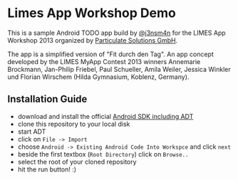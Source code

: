 Limes App Workshop Demo
=======================

This is a sample Android TODO app build by [@j3nsm4n](https://github.com/j3nsm4n) for the LIMES App Workshop 2013 organized by [Particulate Solutions GmbH](http://www.particulate.me/). 

The app is a simplified version of "Fit durch den Tag". An app concept developed by the LIMES MyApp Contest 2013 winners Annemarie Brockmann, Jan-Philip Friebel, Paul Schueller, Amila Weiler, Jessica Winkler und Florian Wirschem (Hilda Gymnasium, Koblenz, Germany).

Installation Guide
------------------

* download and install the official [Android SDK including ADT]
* clone this repository to your local disk
* start ADT
* click on `File -> Import`
* choose `Android -> Existing Android Code Into Workspce` and click `next`
* beside the first textbox (`Root Directory`) click on `Browse..`
* select the root of your cloned repository
* hit the run button! :)


[Android SDK including ADT]: http://developer.android.com/sdk/index.html
